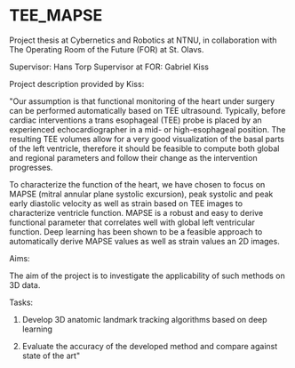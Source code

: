 # TEE_MAPSE

Project thesis at Cybernetics and Robotics at NTNU, in collaboration with The Operating Room of the Future (FOR) at St. Olavs.

Supervisor: Hans Torp
Supervisor at FOR: Gabriel Kiss

Project description provided by Kiss:

"Our assumption is that functional monitoring of the heart under surgery can be performed automatically based on TEE ultrasound. Typically, before  cardiac interventions a trans esophageal (TEE) probe is placed by an experienced echocardiographer in a mid- or high-esophageal position. The resulting  TEE volumes allow for a very good visualization of the basal parts of the left ventricle, therefore it should be feasible to compute both global and regional  parameters and follow their change as the intervention progresses.

To characterize the function of the heart, we have chosen to focus on MAPSE (mitral annular plane systolic excursion), peak systolic and peak early  diastolic velocity as well as strain based on TEE images to characterize ventricle function. MAPSE is a robust and easy to derive functional parameter  that correlates well with global left ventricular function. Deep learning has been shown to be a feasible approach to automatically derive MAPSE values as  well as strain values an 2D images.

Aims:

The aim of the project is to investigate the applicability of such methods on 3D data.

Tasks:

1. Develop 3D anatomic landmark tracking algorithms based on deep learning

2. Evaluate the accuracy of the developed method and compare against state of the art"
